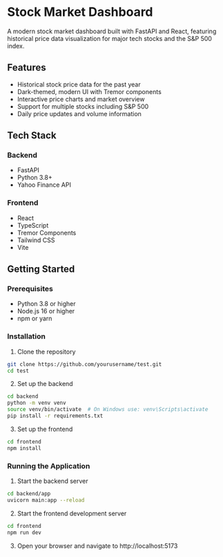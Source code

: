 # Stock Market Dashboard

A modern stock market dashboard built with FastAPI and React, featuring historical price data visualization for major tech stocks and the S&P 500 index.

## Features

- Historical stock price data for the past year
- Dark-themed, modern UI with Tremor components
- Interactive price charts and market overview
- Support for multiple stocks including S&P 500
- Daily price updates and volume information

## Tech Stack

### Backend
- FastAPI
- Python 3.8+
- Yahoo Finance API

### Frontend
- React
- TypeScript
- Tremor Components
- Tailwind CSS
- Vite

## Getting Started

### Prerequisites
- Python 3.8 or higher
- Node.js 16 or higher
- npm or yarn

### Installation

1. Clone the repository
```bash
git clone https://github.com/yourusername/test.git
cd test
```

2. Set up the backend
```bash
cd backend
python -m venv venv
source venv/bin/activate  # On Windows use: venv\Scripts\activate
pip install -r requirements.txt
```

3. Set up the frontend
```bash
cd frontend
npm install
```

### Running the Application

1. Start the backend server
```bash
cd backend/app
uvicorn main:app --reload
```

2. Start the frontend development server
```bash
cd frontend
npm run dev
```

3. Open your browser and navigate to http://localhost:5173 